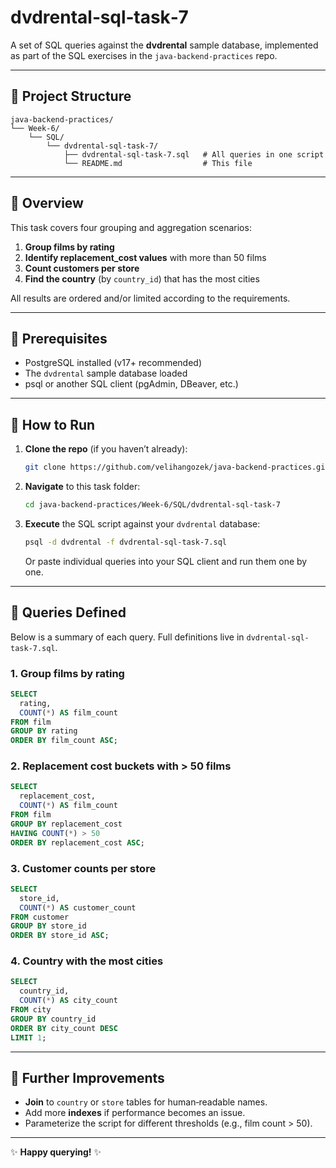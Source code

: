 # dvdrental‑sql‑task‑7

A set of SQL queries against the **dvdrental** sample database, implemented as part of the SQL exercises in the `java-backend-practices` repo.

---

## 📁 Project Structure

```plain
java-backend-practices/
└── Week-6/
    └── SQL/
        └── dvdrental-sql-task-7/
            ├── dvdrental-sql-task-7.sql   # All queries in one script
            └── README.md                  # This file
```

---

## 🎯 Overview

This task covers four grouping and aggregation scenarios:

1. **Group films by rating**
2. **Identify replacement\_cost values** with more than 50 films
3. **Count customers per store**
4. **Find the country** (by `country_id`) that has the most cities

All results are ordered and/or limited according to the requirements.

---

## 🔧 Prerequisites

* PostgreSQL installed (v17+ recommended)
* The `dvdrental` sample database loaded
* psql or another SQL client (pgAdmin, DBeaver, etc.)

---

## 🚀 How to Run

1. **Clone the repo** (if you haven’t already):

   ```bash
   git clone https://github.com/velihangozek/java-backend-practices.git
   ```
2. **Navigate** to this task folder:

   ```bash
   cd java-backend-practices/Week-6/SQL/dvdrental-sql-task-7
   ```
3. **Execute** the SQL script against your `dvdrental` database:

   ```bash
   psql -d dvdrental -f dvdrental-sql-task-7.sql
   ```

   Or paste individual queries into your SQL client and run them one by one.

---

## 📝 Queries Defined

Below is a summary of each query. Full definitions live in `dvdrental-sql-task-7.sql`.

### 1. Group films by rating

```sql
SELECT
  rating,
  COUNT(*) AS film_count
FROM film
GROUP BY rating
ORDER BY film_count ASC;
```

### 2. Replacement cost buckets with > 50 films

```sql
SELECT
  replacement_cost,
  COUNT(*) AS film_count
FROM film
GROUP BY replacement_cost
HAVING COUNT(*) > 50
ORDER BY replacement_cost ASC;
```

### 3. Customer counts per store

```sql
SELECT
  store_id,
  COUNT(*) AS customer_count
FROM customer
GROUP BY store_id
ORDER BY store_id ASC;
```

### 4. Country with the most cities

```sql
SELECT
  country_id,
  COUNT(*) AS city_count
FROM city
GROUP BY country_id
ORDER BY city_count DESC
LIMIT 1;
```

---

## 📖 Further Improvements

* **Join** to `country` or `store` tables for human‑readable names.
* Add more **indexes** if performance becomes an issue.
* Parameterize the script for different thresholds (e.g., film count > 50).

---

✨ **Happy querying!** ✨